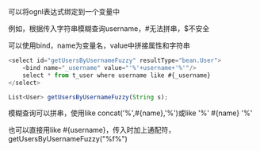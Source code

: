 可以将ognl表达式绑定到一个变量中



例如，根据传入字符串模糊查询username，#无法拼串，$不安全

可以使用bind，name为变量名，value中拼接属性和字符串

```javascript
<select id="getUsersByUsernameFuzzy" resultType="bean.User">
    <bind name="_username" value="'%'+username+'%'"/>
    select * from t_user where username like #{_username}
</select>
```



```javascript
List<User> getUsersByUsernameFuzzy(String s);
```



模糊查询可以拼串，使用like concat('%',#{name},'%')或like '%' #{name} '%'

也可以直接用like #{username}，传入时加上通配符，getUsersByUsernameFuzzy("%f%")